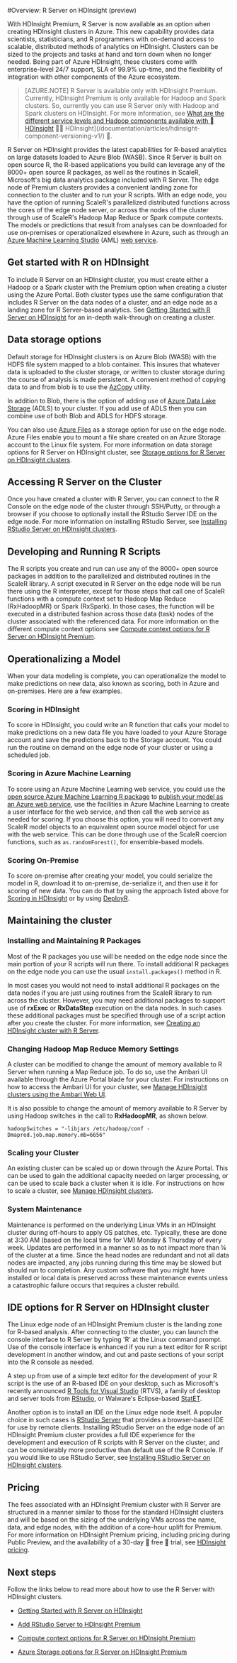 <!-- not suitable for Mooncake -->

<properties
	pageTitle="What is R on HDInsight? Introduction to R Server on HDInsight (preview) | Microsoft Azure"
	description="What is R Server on HDInsight (preview) and how to use R for creating applications for big data analysis."
	services="hdinsight"
	documentationCenter=""
	authors="jeffstokes72"
	manager="paulettm"
	editor="cgronlun"/>

<tags
	ms.service="hdinsight"
	ms.date="06/01/2016"
	wacn.date=""/>


#Overview: R Server on HDInsight \(preview\)

With HDInsight Premium, R Server is now available as an option when creating HDInsight clusters in Azure. This new capability provides data scientists, statisticians, and R programmers with on-demand access to scalable, distributed methods of analytics on HDInsight. Clusters can be sized to the projects and tasks at hand and torn down when no longer needed. Being part of Azure HDInsight, these clusters come with enterprise-level 24/7 support, SLA of 99.9% up-time, and the flexibility of integration with other components of the Azure ecosystem.

>[AZURE.NOTE] R Server is available only with HDInsight Premium. Currently, HDInsight Premium is only available for Hadoop and Spark clusters. So, currently you can use R Server only with Hadoop and Spark clusters on HDInsight. For more information, see [What are the different service levels and Hadoop components available with  HDInsight](/documentation/articles/hdinsight-component-versioning/)  HDInsight](/documentation/articles/hdinsight-component-versioning-v1/) .

R Server on HDInsight provides the latest capabilities for R-based analytics on large datasets loaded to Azure Blob  (WASB). Since R Server is built on open source R, the R-based applications you build can leverage any of the 8000+ open source R packages, as well as the routines in ScaleR, Microsoft's big data analytics package included with R Server. The edge node of Premium clusters provides a convenient landing zone for connection to the cluster and to run your R scripts. With an edge node, you have the option of running ScaleR's parallelized distributed functions across the cores of the edge node server, or across the nodes of the cluster through use of ScaleR's Hadoop Map Reduce or Spark compute contexts. The models or predictions that result from analyses can be downloaded for use on-premises or operationalized elsewhere in Azure, such as through an [Azure Machine Learning Studio](http://studio.azureml.net) (AML) [web service](/documentation/articles/machine-learning-publish-a-machine-learning-web-service/).

## Get started with R on HDInsight

To include R Server on an HDInsight cluster, you must create either a Hadoop or a Spark cluster with the Premium option when creating a cluster using the Azure Portal. Both cluster types use the same configuration that includes R Server on the data nodes of a cluster, and an edge node as a landing zone for R Server-based analytics.  See [Getting Started with R Server on HDInsight](/documentation/articles/hdinsight-hadoop-r-server-get-started/) for an in-depth walk-through on creating a cluster.

## Data storage options

Default storage for HDInsight clusters is on Azure Blob (WASB) with the HDFS file system mapped to a blob container. This insures that whatever data is uploaded to the cluster storage, or written to cluster storage during the course of analysis is made persistent. A convenient method of copying data to and from blob is to use the [AzCopy](/documentation/articles/storage-use-azcopy/) utility. 

In addition to Blob, there is the option of adding use of [Azure Data Lake Storage](/home/features/data-lake-store/) (ADLS) to your cluster. If you add use of ADLS then you can combine use of both Blob and ADLS for HDFS storage.

You can also use [Azure Files](/documentation/articles/storage-how-to-use-files-linux/) as a storage option for use on the edge node. Azure Files enable you to mount a file share created on an Azure Storage account to the Linux file system. For more information on data storage options for R Server on HDInsight cluster, see [Storage options for R Server on HDInsight clusters](/documentation/articles/hdinsight-hadoop-r-server-storage/).
  
## Accessing R Server on the Cluster

Once you have created a cluster with R Server, you can connect to the R Console on the edge node of the cluster through SSH/Putty, or through a browser if you choose to optionally install the RStudio Server IDE on the edge node. For more information on installing RStudio Server, see [Installing RStudio Server on HDInsight clusters](/documentation/articles/hdinsight-hadoop-r-server-install-r-studio/).   

## Developing and Running R Scripts

The R scripts you create and run can use any of the 8000+ open source packages in addition to the parallelized and distributed routines in the ScaleR library. A script executed in R Server on the edge node will be run there using the R interpreter, except for those steps that call one of ScaleR functions with a compute context set to Hadoop Map Reduce (RxHadoopMR) or Spark (RxSpark). In those cases, the function will be executed in a distributed fashion across those data (task) nodes of the cluster associated with the referenced data. For more information on the different compute context options see [Compute context options for R Server on HDInsight Premium](/documentation/articles/hdinsight-hadoop-r-server-compute-contexts/).

## Operationalizing a Model

When your data modeling is complete, you can operationalize the model to make predictions on new data, also known as scoring, both in Azure and on-premises. Here are a few examples.

### Scoring in HDInsight

To score in HDInsight, you could write an R function that calls your model to make predictions on a new data file you have loaded to your Azure Storage account and save the predictions back to the Storage account. You could run the routine on demand on the edge node of your cluster or using a scheduled job.  

### Scoring in Azure Machine Learning 

To score using an Azure Machine Learning web service, you could use the [open source Azure Machine Learning R package](http://www.inside-r.org/blogs/2015/11/18/enhancements-azureml-package-connect-r-azureml-studio) to [publish your model as an Azure web service](http://www.r-bloggers.com/deploying-a-car-price-model-using-r-and-azureml/), use the facilities in Azure Machine Learning to create a user interface for the web service, and then call the web service as needed for scoring. If you choose this option, you will need to convert any ScaleR model objects to an equivalent open source model object for use with the web service.  This can be done through use of the ScaleR coercion functions, such as `as.randomForest()`, for ensemble-based models.
  
### Scoring On-Premise

To score on-premise after creating your model, you could serialize the model in R, download it to on-premise, de-serialize it, and then use it for scoring of new data. You can do that by using the approach listed above for [Scoring in HDInsight](#scoring-in-hdinsight) or by using [DeployR](https://deployr.revolutionanalytics.com/).

## Maintaining the cluster 

### Installing and Maintaining R Packages

Most of the R packages you use will be needed on the edge node since the main portion of your R scripts will run there. To install additional R packages on the edge node you can use the usual `install.packages()` method in R.
  
In most cases you would not need to install additional R packages on the data nodes if you are just using routines from the ScaleR library to run across the cluster. However, you may need additional packages to support use of **rxExec** or **RxDataStep** execution on the data nodes. In such cases these additional packages must be specified through use of a script action after you create the cluster. For more information, see [Creating an HDInsight cluster with R Server](/documentation/articles/hdinsight-hadoop-r-server-get-started/).   
  
### Changing Hadoop Map Reduce Memory Settings 

A cluster can be modified to change the amount of memory available to R Server when running a Map Reduce job. To do so, use the Ambari UI available through the Azure Portal blade for your cluster.  For instructions on how to access the Ambari UI for your cluster, see [Manage HDInsight clusters using the Ambari Web UI](/documentation/articles/hdinsight-hadoop-manage-ambari/).

It is also possible to change the amount of memory available to R Server by using Hadoop switches in the call to **RxHadoopMR**, as shown below.
 
	hadoopSwitches = "-libjars /etc/hadoop/conf -Dmapred.job.map.memory.mb=6656"  

### Scaling your Cluster

An existing cluster can be scaled up or down through the Azure Portal.  This can be used to gain the additional capacity needed on larger processing, or can be used to scale back a cluster when it is idle. For instructions on how to scale a cluster, see [Manage HDInsight clusters](/documentation/articles/hdinsight-administer-use-portal-linux/).

### System Maintenance 

Maintenance is performed on the underlying Linux VMs in an HDInsight cluster during off-hours to apply OS patches, etc.  Typically, these are done at 3:30 AM (based on the local time for VM) Monday & Thursday of every week. Updates are performed in a manner so as to not impact more than ¼ of the cluster at a time.  Since the head nodes are redundant and not all data nodes are impacted, any jobs running during this time may be slowed but should run to completion. Any custom software that you might have installed or local data is preserved across these maintenance events unless a catastrophic failure occurs that requires a cluster rebuild.

## IDE options for R Server on HDInsight cluster

The Linux edge node of an HDInsight Premium cluster is the landing zone for R-based analysis. After connecting to the cluster, you can launch the console interface to R Server by typing 'R' at the Linux command prompt. Use of the console interface is enhanced if you run a text editor for R script development in another window, and cut and paste sections of your script into the R console as needed.
  
A step up from use of a simple text editor for the development of your R script is the use of an R-based IDE on your desktop, such as Microsoft's recently announced [R Tools for Visual Studio](https://www.visualstudio.com/features/rtvs-vs.aspx) (RTVS), a family of desktop and server tools from [RStudio](https://www.rstudio.com/products/rstudio-server/), or Walware's Eclipse-based [StatET](http://www.walware.de/goto/statet).
  
Another option is to install an IDE on the Linux edge node itself.  A popular choice in such cases is [RStudio Server](https://www.rstudio.com/products/rstudio-server/) that provides a browser-based IDE for use by remote clients. Installing RStudio Server on the edge node of an HDInsight Premium cluster provides a full IDE experience for the development and execution of R scripts with R Server on the cluster, and can be considerably more productive than default use of the R Console.  If you would like to use RStudio Server, see [Installing RStudio Server on HDInsight clusters](/documentation/articles/hdinsight-hadoop-r-server-install-r-studio/).

## Pricing
 
The fees associated with an HDInsight Premium cluster with R Server are structured in a manner similar to those for the standard HDInsight clusters and will be based on the sizing of the underlying VMs across the name, data, and edge nodes, with the addition of a core-hour uplift for Premium. For more information on HDInsight Premium pricing, including pricing during Public Preview, and the availability of a 30-day  free  trial, see [HDInsight pricing](/home/features/hdinsight/pricing/).

## Next steps

Follow the links below to read more about how to use the R Server with HDInsight clusters.

- [Getting Started with R Server on HDInsight](/documentation/articles/hdinsight-hadoop-r-server-get-started/)

- [Add RStudio Server to HDInsight Premium](/documentation/articles/hdinsight-hadoop-r-server-install-r-studio/)

- [Compute context options for R Server on HDInsight Premium](/documentation/articles/hdinsight-hadoop-r-server-compute-contexts/)

- [Azure Storage options for R Server on HDInsight Premium](/documentation/articles/hdinsight-hadoop-r-server-storage/)

 
